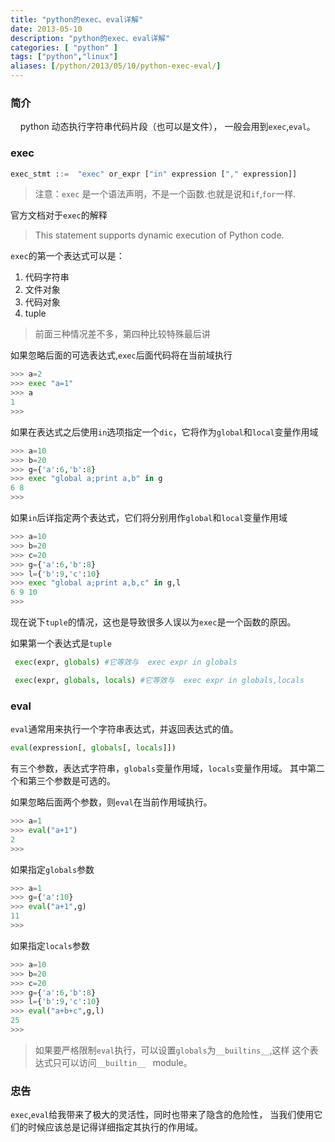 ```yaml
---
title: "python的exec、eval详解"
date: 2013-05-10
description: "python的exec、eval详解"
categories: [ "python" ]
tags: ["python","linux"]
aliases: [/python/2013/05/10/python-exec-eval/]
---
```


### 简介
&nbsp;&nbsp;&nbsp;&nbsp;python 动态执行字符串代码片段（也可以是文件），
一般会用到`exec`,`eval`。

### exec
```python
exec_stmt ::=  "exec" or_expr ["in" expression ["," expression]]
```
> 注意：`exec` 是一个语法声明，不是一个函数.也就是说和`if`,`for`一样.

官方文档对于`exec`的解释
> This statement supports dynamic execution of Python code.

`exec`的第一个表达式可以是：

1. 代码字符串
2. 文件对象
3. 代码对象
4. tuple

> 前面三种情况差不多，第四种比较特殊最后讲

如果忽略后面的可选表达式,`exec`后面代码将在当前域执行

```python
>>> a=2
>>> exec "a=1"
>>> a
1
>>> 
```

如果在表达式之后使用`in`选项指定一个`dic`，它将作为`global`和`local`变量作用域

```python
>>> a=10
>>> b=20
>>> g={'a':6,'b':8}
>>> exec "global a;print a,b" in g
6 8
>>>
```

如果`in`后详指定两个表达式，它们将分别用作`global`和`local`变量作用域

```python
>>> a=10
>>> b=20
>>> c=20
>>> g={'a':6,'b':8}
>>> l={'b':9,'c':10}
>>> exec "global a;print a,b,c" in g,l
6 9 10
>>>
```

现在说下`tuple`的情况，这也是导致很多人误以为`exec`是一个函数的原因。

如果第一个表达式是`tuple`

```python
 exec(expr, globals) #它等效与  exec expr in globals
```


```python
 exec(expr, globals, locals) #它等效与  exec expr in globals,locals
```

### eval
`eval`通常用来执行一个字符串表达式，并返回表达式的值。

```python
eval(expression[, globals[, locals]])
```
有三个参数，表达式字符串，`globals`变量作用域，`locals`变量作用域。
其中第二个和第三个参数是可选的。

如果忽略后面两个参数，则`eval`在当前作用域执行。

```python
>>> a=1
>>> eval("a+1")
2
>>>
```

如果指定`globals`参数

```python
>>> a=1
>>> g={'a':10}
>>> eval("a+1",g)
11
>>>
```

如果指定`locals`参数

```python
>>> a=10
>>> b=20
>>> c=20
>>> g={'a':6,'b':8}
>>> l={'b':9,'c':10}
>>> eval("a+b+c",g,l)
25
>>>
```

> 如果要严格限制`eval`执行，可以设置`globals`为`__builtins__`,这样
这个表达式只可以访问`__builtin__ ` module。

### 忠告

`exec`,`eval`给我带来了极大的灵活性，同时也带来了隐含的危险性，
当我们使用它们的时候应该总是记得详细指定其执行的作用域。


